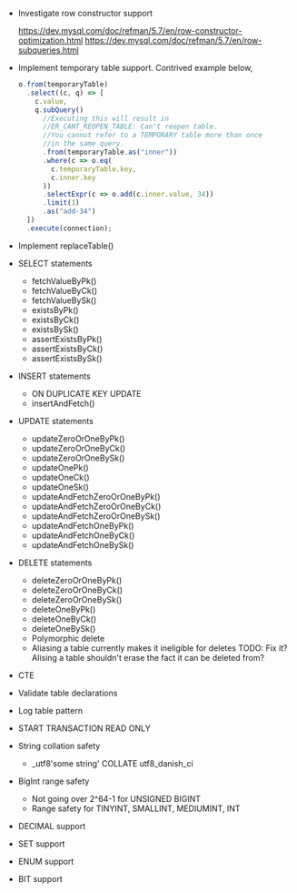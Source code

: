 + Investigate row constructor support

  https://dev.mysql.com/doc/refman/5.7/en/row-constructor-optimization.html
  https://dev.mysql.com/doc/refman/5.7/en/row-subqueries.html

+ Implement temporary table support.
  Contrived example below,
  ```ts
  o.from(temporaryTable)
    .select((c, q) => [
      c.value,
      q.subQuery()
        //Executing this will result in
        //ER_CANT_REOPEN_TABLE: Can't reopen table.
        //You cannot refer to a TEMPORARY table more than once
        //in the same query.
        .from(temporaryTable.as("inner"))
        .where(c => o.eq(
          c.temporaryTable.key,
          c.inner.key
        ))
        .selectExpr(c => o.add(c.inner.value, 34))
        .limit(1)
        .as("add-34")
    ])
    .execute(connection);
  ```

+ Implement replaceTable()

+ SELECT statements
  + fetchValueByPk()
  + fetchValueByCk()
  + fetchValueBySk()
  + existsByPk()
  + existsByCk()
  + existsBySk()
  + assertExistsByPk()
  + assertExistsByCk()
  + assertExistsBySk()
+ INSERT statements
  + ON DUPLICATE KEY UPDATE
  + insertAndFetch()
+ UPDATE statements
  + updateZeroOrOneByPk()
  + updateZeroOrOneByCk()
  + updateZeroOrOneBySk()
  + updateOnePk()
  + updateOneCk()
  + updateOneSk()
  + updateAndFetchZeroOrOneByPk()
  + updateAndFetchZeroOrOneByCk()
  + updateAndFetchZeroOrOneBySk()
  + updateAndFetchOneByPk()
  + updateAndFetchOneByCk()
  + updateAndFetchOneBySk()
+ DELETE statements
  + deleteZeroOrOneByPk()
  + deleteZeroOrOneByCk()
  + deleteZeroOrOneBySk()
  + deleteOneByPk()
  + deleteOneByCk()
  + deleteOneBySk()
  + Polymorphic delete
  + Aliasing a table currently makes it ineligible for deletes
    TODO: Fix it?
    Alising a table shouldn't erase the fact it can be deleted from?
+ CTE

+ Validate table declarations
+ Log table pattern
+ START TRANSACTION READ ONLY

+ String collation safety
  + _utf8'some string' COLLATE utf8_danish_ci

+ BigInt range safety
  + Not going over 2^64-1 for UNSIGNED BIGINT
  + Range safety for TINYINT, SMALLINT, MEDIUMINT, INT

+ DECIMAL support
+ SET support
+ ENUM support
+ BIT support